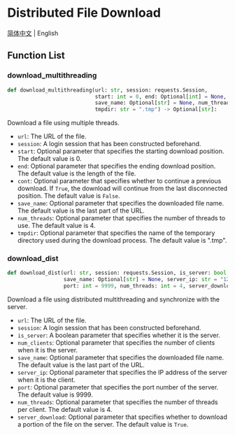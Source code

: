 # Distributed File Download

[简体中文](README.md) | English

## Function List

### download_multithreading

```python
def download_multithreading(url: str, session: requests.Session,
                            start: int = 0, end: Optional[int] = None, cont: bool = False,
                            save_name: Optional[str] = None, num_threads: int = 4,
                            tmpdir: str = ".tmp") -> Optional[str]:
```

Download a file using multiple threads.

- `url`: The URL of the file.
- `session`: A login session that has been constructed beforehand.
- `start`: Optional parameter that specifies the starting download position. The default value is 0.
- `end`: Optional parameter that specifies the ending download position. The default value is the length of the file.
- `cont`: Optional parameter that specifies whether to continue a previous download. If `True`, the download will continue from the last disconnected position. The default value is `False`.
- `save_name`: Optional parameter that specifies the downloaded file name. The default value is the last part of the URL.
- `num_threads`: Optional parameter that specifies the number of threads to use. The default value is 4.
- `tmpdir`: Optional parameter that specifies the name of the temporary directory used during the download process. The default value is ".tmp".

### download_dist

```python
def download_dist(url: str, session: requests.Session, is_server: bool, num_clients: Optional[int] = None,
                  save_name: Optional[str] = None, server_ip: str = "127.0.0.1",
                  port: int = 9999, num_threads: int = 4, server_download: bool = True):
```

Download a file using distributed multithreading and synchronize with the server.

- `url`: The URL of the file.
- `session`: A login session that has been constructed beforehand.
- `is_server`: A boolean parameter that specifies whether it is the server.
- `num_clients`: Optional parameter that specifies the number of clients when it is the server.
- `save_name`: Optional parameter that specifies the downloaded file name. The default value is the last part of the URL.
- `server_ip`: Optional parameter that specifies the IP address of the server when it is the client.
- `port`: Optional parameter that specifies the port number of the server. The default value is 9999.
- `num_threads`: Optional parameter that specifies the number of threads per client. The default value is 4.
- `server_download`: Optional parameter that specifies whether to download a portion of the file on the server. The default value is `True`.
